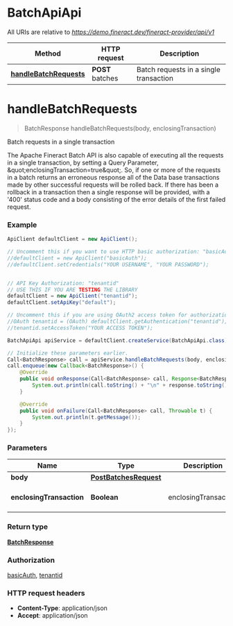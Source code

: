 # BatchApiApi

All URIs are relative to *https://demo.fineract.dev/fineract-provider/api/v1*

Method | HTTP request | Description
------------- | ------------- | -------------
[**handleBatchRequests**](BatchApiApi.md#handleBatchRequests) | **POST** batches | Batch requests in a single transaction

<a name="handleBatchRequests"></a>
# **handleBatchRequests**
> BatchResponse handleBatchRequests(body, enclosingTransaction)

Batch requests in a single transaction

The Apache Fineract Batch API is also capable of executing all the requests in a single transaction, by setting a Query Parameter, \&quot;enclosingTransaction&#x3D;true\&quot;. So, if one or more of the requests in a batch returns an erroneous response all of the Data base transactions made by other successful requests will be rolled back.  If there has been a rollback in a transaction then a single response will be provided, with a &#x27;400&#x27; status code and a body consisting of the error details of the first failed request.

### Example
```java
ApiClient defaultClient = new ApiClient();

// Uncomment this if you want to use HTTP basic authorization: "basicAuth"
//defaultClient = new ApiClient("basicAuth");
//defaultClient.setCredentials("YOUR USERNAME", "YOUR PASSWORD");


// API Key Authorization: "tenantid"
// USE THIS IF YOU ARE TESTING THE LIBRARY
defaultClient = new ApiClient("tenantid");
defaultClient.setApiKey("default");

// Uncomment this if you are using OAuth2 access token for authorization: "tenantid"
//OAuth tenantid = (OAuth) defaultClient.getAuthentication("tenantid");
//tenantid.setAccessToken("YOUR ACCESS TOKEN");

BatchApiApi apiService = defaultClient.createService(BatchApiApi.class);

// Initialize these parameters earlier.
Call<BatchResponse> call = apiService.handleBatchRequests(body, enclosingTransaction);
call.enqueue(new Callback<BatchResponse>() {
    @Override
    public void onResponse(Call<BatchResponse> call, Response<BatchResponse> response) {
        System.out.println(call.toString() + "\n" + response.toString());
    }

    @Override
    public void onFailure(Call<BatchResponse> call, Throwable t) {
        System.out.println(t.getMessage());
    }
});

```

### Parameters

Name | Type | Description  | Notes
------------- | ------------- | ------------- | -------------
 **body** | [**PostBatchesRequest**](PostBatchesRequest.md)|  |
 **enclosingTransaction** | **Boolean**| enclosingTransaction | [optional] [default to false]

### Return type

[**BatchResponse**](BatchResponse.md)

### Authorization

[basicAuth](../README.md#basicAuth), [tenantid](../README.md#tenantid)

### HTTP request headers

 - **Content-Type**: application/json
 - **Accept**: application/json

